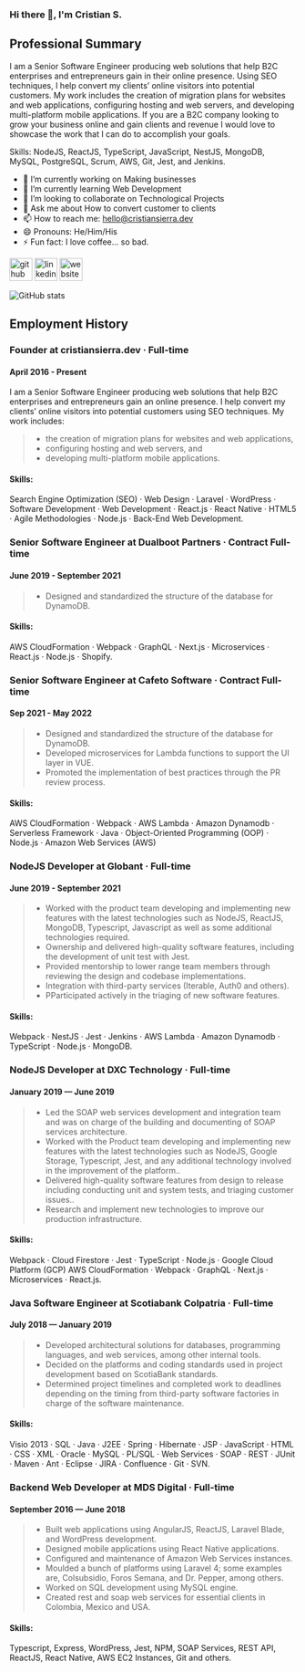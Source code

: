 ### Hi there 👋, I'm Cristian S.

## Professional Summary

I am a Senior Software Engineer producing web solutions that help B2C enterprises and entrepreneurs gain in their online presence. Using SEO techniques, I help convert my clients’ online visitors into potential customers. My work includes the creation of migration plans for websites and web applications, configuring hosting and web servers, and developing multi-platform mobile applications.
If you are a B2C company looking to grow your business online and gain clients and revenue I would love to showcase the work that I can do to accomplish your goals.

Skills: NodeJS, ReactJS, TypeScript, JavaScript, NestJS, MongoDB, MySQL, PostgreSQL, Scrum, AWS, Git, Jest, and Jenkins.

- 🔭 I’m currently working on Making businesses
- 🌱 I’m currently learning Web Development
- 👯 I’m looking to collaborate on Technological Projects
- 💬 Ask me about How to convert customer to clients
- 📫 How to reach me: hello@cristiansierra.dev
- 😄 Pronouns: He/Him/His
- ⚡ Fun fact: I love coffee... so bad.


[<img src='https://cdn.jsdelivr.net/npm/simple-icons@3.0.1/icons/github.svg' alt='github' height='40'>](https://github.com/crijosicar)  [<img src='https://cdn.jsdelivr.net/npm/simple-icons@3.0.1/icons/linkedin.svg' alt='linkedin' height='40'>](https://www.linkedin.com/in/crijosicar/)  [<img src='https://cdn.jsdelivr.net/npm/simple-icons@3.0.1/icons/icloud.svg' alt='website' height='40'>](https://cristiansierra.dev)

![GitHub stats](https://github-readme-stats.vercel.app/api?username=crijosicar&show_icons=true&count_private=true)

## Employment History

### Founder at cristiansierra.dev · Full-time
#### April 2016 - Present

I am a Senior Software Engineer producing web solutions that help B2C enterprises and entrepreneurs gain an online presence. I help convert my clients’ online visitors into potential customers using SEO techniques. 
My work includes:

> - the creation of migration plans for websites and web applications,
> - configuring hosting and web servers, and
> - developing multi-platform mobile applications.

#### Skills:
Search Engine Optimization (SEO) · Web Design · Laravel · WordPress · Software Development · Web Development · React.js · React Native · HTML5 · Agile Methodologies · Node.js · Back-End Web Development.

### Senior Software Engineer at Dualboot Partners · Contract Full-time
#### June 2019 - September 2021

> - Designed and standardized the structure of the database for DynamoDB.

#### Skills:
AWS CloudFormation · Webpack · GraphQL · Next.js · Microservices · React.js · Node.js · Shopify.

### Senior Software Engineer at Cafeto Software · Contract Full-time
#### Sep 2021 - May 2022

> - Designed and standardized the structure of the database for DynamoDB.
> - Developed microservices for Lambda functions to support the UI layer in VUE.
> - Promoted the implementation of best practices through the PR review process.

#### Skills:
AWS CloudFormation · Webpack · AWS Lambda · Amazon Dynamodb · Serverless Framework · Java · Object-Oriented Programming (OOP) · Node.js · Amazon Web Services (AWS)

### NodeJS Developer at Globant · Full-time
#### June 2019 - September 2021

> - Worked with the product team developing and implementing new features with the latest technologies such as NodeJS, ReactJS, MongoDB, Typescript, Javascript as well as some additional technologies required.
> - Ownership and delivered high-quality software features, including the development of unit test with Jest.
> - Provided mentorship to lower range team members through reviewing the design and codebase implementations.
> - Integration with third-party services (Iterable, Auth0 and others).
> - PParticipated actively in the triaging of new software features.

#### Skills:
Webpack · NestJS · Jest · Jenkins · AWS Lambda · Amazon Dynamodb · TypeScript · Node.js · MongoDB.

### NodeJS Developer at DXC Technology · Full-time
#### January 2019 — June 2019

> - Led the SOAP web services development and integration team and was on charge of the building and documenting of SOAP services architecture.
> - Worked with the Product team developing and implementing new features with the latest technologies such as NodeJS, Google Storage, Typescript, Jest, and any additional technology involved in the improvement of the platform..
> - Delivered high-quality software features from design to release including conducting unit and system tests, and triaging customer issues..
> - Research and implement new technologies to improve our production infrastructure.

#### Skills:
Webpack · Cloud Firestore · Jest · TypeScript · Node.js · Google Cloud Platform (GCP) AWS CloudFormation · Webpack · GraphQL · Next.js · Microservices · React.js.

### Java Software Engineer at Scotiabank Colpatria · Full-time
#### July 2018 — January 2019

> - Developed architectural solutions for databases, programming languages, and web services, among other internal tools.
> - Decided on the platforms and coding standards used in project development based on ScotiaBank standards.
> - Determined project timelines and completed work to deadlines depending on the timing from third-party software factories in charge of the software maintenance.

#### Skills:
Visio 2013 · SQL · Java · J2EE · Spring · Hibernate · JSP · JavaScript · HTML · CSS · XML · Oracle · MySQL · PL/SQL · Web Services · SOAP · REST · JUnit · Maven · Ant · Eclipse · JIRA · Confluence · Git · SVN.

### Backend Web Developer at MDS Digital · Full-time
#### September 2016 — June 2018

> - Built web applications using AngularJS, ReactJS, Laravel Blade, and WordPress development.
> - Designed mobile applications using React Native applications.
> - Configured and maintenance of Amazon Web Services instances.
> - Moulded a bunch of platforms using Laravel 4; some examples are, Colsubsidio, Foros Semana, and Dr. Pepper, among others.
> - Worked on SQL development using MySQL engine.
> - Created rest and soap web services for essential clients in Colombia, Mexico and USA.

#### Skills:
Typescript, Express, WordPress, Jest, NPM, SOAP Services, REST API, ReactJS, React Native, AWS EC2 Instances, Git and others.

